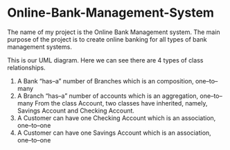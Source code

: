 # Online-Bank-Management-System
The name of my project is the Online Bank Management system. The main purpose of the project is to create online banking for all types of bank management systems. 

This is our UML diagram. Here we can see there are 4 types of class relationships. 
1.	A Bank “has–a” number of Branches which is an composition, one–to–many
2.	A Branch “has–a” number of accounts which is an aggregation, one–to–many
From the class Account, two classes have inherited, namely, Savings Account and Checking Account.
3.	A Customer can have one Checking Account which is an association, one–to–one
4.	A Customer can have one Savings Account which is an association, one–to–one




